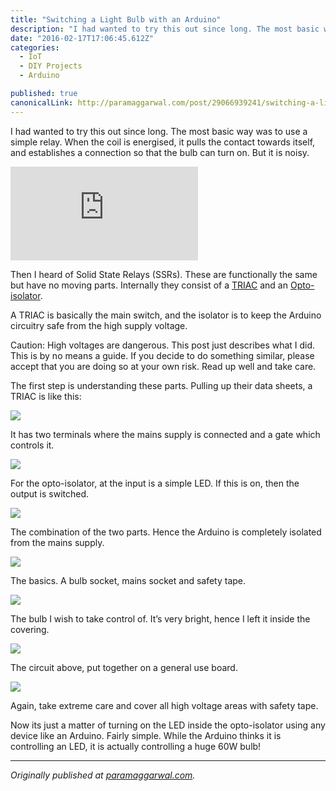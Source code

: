 ```yaml
---
title: "Switching a Light Bulb with an Arduino"
description: "I had wanted to try this out since long. The most basic way was to use a simple relay. When the coil is energised, it pulls the contact towards itself, and establishes a connection so that the bulb…"
date: "2016-02-17T17:06:45.612Z"
categories: 
  - IoT
  - DIY Projects
  - Arduino

published: true
canonicalLink: http://paramaggarwal.com/post/29066939241/switching-a-light-bulb-with-an-arduino
---
```


I had wanted to try this out since long. The most basic way was to use a simple relay. When the coil is energised, it pulls the contact towards itself, and establishes a connection so that the bulb can turn on. But it is noisy.

<Embed src="https://player.vimeo.com/video/47259792" aspectRatio={0.563} />

Then I heard of Solid State Relays (SSRs). These are functionally the same but have no moving parts. Internally they consist of a [TRIAC](http://t.umblr.com/redirect?z=http%3A%2F%2Fen.wikipedia.org%2Fwiki%2FTRIAC&t=YTNjY2U0MmYwNGM5OWJhNmU4ZWNjOTNmZWUzZWRmNWM4MmJmYzY4MywxZjBSenNRZw%3D%3D) and an [Opto-isolator](http://t.umblr.com/redirect?z=http%3A%2F%2Fen.wikipedia.org%2Fwiki%2FOpto-isolator&t=YjNkOWZmYTdmMzk0Y2RmZTVhNjcyMmVjZWFjY2ZmNjdhMzM3M2ZjNywxZjBSenNRZw%3D%3D).

A TRIAC is basically the main switch, and the isolator is to keep the Arduino circuitry safe from the high supply voltage.

Caution: High voltages are dangerous. This post just describes what I did. This is by no means a guide. If you decide to do something similar, please accept that you are doing so at your own risk. Read up well and take care.

The first step is understanding these parts. Pulling up their data sheets, a TRIAC is like this:

![](./asset-1.png)

It has two terminals where the mains supply is connected and a gate which controls it.

![](./asset-2.png)

For the opto-isolator, at the input is a simple LED. If this is on, then the output is switched.

![](./asset-3.png)

The combination of the two parts. Hence the Arduino is completely isolated from the mains supply.

![](./asset-4.jpg)

The basics. A bulb socket, mains socket and safety tape.

![](./asset-5.jpg)

The bulb I wish to take control of. It’s very bright, hence I left it inside the covering.

![](./asset-6.jpg)

The circuit above, put together on a general use board.

![](./asset-7.jpg)

Again, take extreme care and cover all high voltage areas with safety tape.

Now its just a matter of turning on the LED inside the opto-isolator using any device like an Arduino. Fairly simple. While the Arduino thinks it is controlling an LED, it is actually controlling a huge 60W bulb!

---

_Originally published at_ [_paramaggarwal.com_](http://paramaggarwal.com/post/29066939241/switching-a-light-bulb-with-an-arduino)_._
